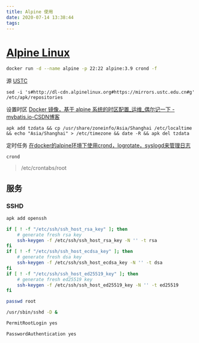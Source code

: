 ```yaml
---
title: Alpine 使用
date: 2020-07-14 13:38:44
tags:
---
```


# [Alpine Linux](https://alpinelinux.org/)



<!--more-->

```sh
docker run -d --name alpine -p 22:22 alpine:3.9 crond -f
```



源 [USTC](http://mirrors.ustc.edu.cn/help/alpine.html)

```
sed -i 's#http://dl-cdn.alpinelinux.org#https://mirrors.ustc.edu.cn#g' /etc/apk/repositories
```



设置时区 [Docker 镜像，基于 alpine 系统的时区配置_运维_偶尔记一下 - mybatis.io-CSDN博客](https://blog.csdn.net/isea533/article/details/87261764)

```
apk add tzdata && cp /usr/share/zoneinfo/Asia/Shanghai /etc/localtime && echo "Asia/Shanghai" > /etc/timezone && date -R && apk del tzdata
```



定时任务 [在docker的alpine环境下使用crond，logrotate，syslogd来管理日志](https://weinan.io/2019/04/06/cron.html)

```
crond
```

> /etc/crontabs/root



## 服务

### SSHD

```sh
apk add openssh

if [ ! -f "/etc/ssh/ssh_host_rsa_key" ]; then
	# generate fresh rsa key
	ssh-keygen -f /etc/ssh/ssh_host_rsa_key -N '' -t rsa
fi
if [ ! -f "/etc/ssh/ssh_host_ecdsa_key" ]; then
	# generate fresh dsa key
	ssh-keygen -f /etc/ssh/ssh_host_ecdsa_key -N '' -t dsa
fi
if [ ! -f "/etc/ssh/ssh_host_ed25519_key" ]; then
	# generate fresh ed25519 key
	ssh-keygen -f /etc/ssh/ssh_host_ed25519_key -N '' -t ed25519
fi

passwd root

/usr/sbin/sshd -D &

PermitRootLogin yes

PasswordAuthentication yes
```

